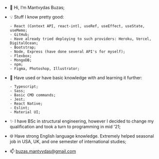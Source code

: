 - 👋 Hi, I’m Mantvydas Buzas; 

- 💡 Stuff I know pretty good:

      - React (Context API, react-intl, useRef, useEffect, useState, useMemo;
      - GitHub;
      - Have already tried deploying to such providers: Heroku, Vercel, DigitalOcean;
      - Bootstrap;
      - Node, Express (have done several API's for myself);
      - Flexbox;
      - MongoDB;
      - npm;
      - Figma, Photoshop, Illustrator;
      
- 🌱 Have used or have basic knowledge with and learning it further:

      - Typescript;
      - Sass;
      - Basic CMD commands;
      - Jest;
      - React Native;
      - Eslint;
      - Material UI;
      
- ✨ I have BSc in structural engineering, however I decided to change my qualification and took a turn to programming in mid '21;

- 🌐 Have strong English language knowledge. Extremely helped seasonal job in USA, UK, and one semester of international studies;

- 📫 buzas.mantvydas@gmail.com

